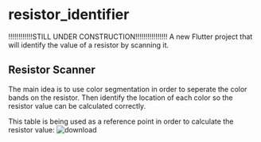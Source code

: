 # resistor_identifier
!!!!!!!!!!!!STILL UNDER CONSTRUCTION!!!!!!!!!!!!!!!!
A new Flutter project that will identify the value of a resistor by scanning it.

## Resistor Scanner

The main idea is to use color segmentation in order to seperate the color bands on the resistor.
Then identify the location of each color so the resistor value can be calculated correctly. 


This table is being used as a reference point in order to calculate the resistor value:
![download](https://user-images.githubusercontent.com/51997728/146659803-262b54a6-8033-44cc-810d-233a4e3ba13d.png)
